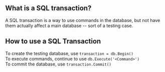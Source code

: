 ## What is a SQL transaction?

A SQL transaction is a way to use commands in the database, but not have them actually affect a main database -- sort of a testing case.

## How to use a SQL Transaction

To create the testing database, use `transaction = db.Begin()`  
To execute commands, continue to use `db.Execute('<Command>')`  
To commit the database, use `transaction.Commit()`